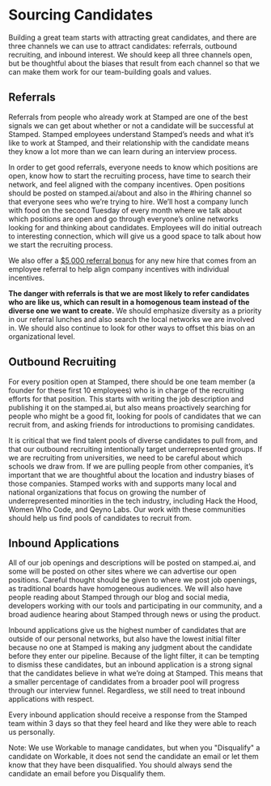 # Sourcing Candidates

Building a great team starts with attracting great candidates, and there are three channels we can use to attract candidates: referrals, outbound recruiting, and inbound interest.  We should keep all three channels open, but be thoughtful about the biases that result from each channel so that we can make them work for our team-building goals and values.

## Referrals

Referrals from people who already work at Stamped are one of the best signals we can get about whether or not a candidate will be successful at Stamped. Stamped employees understand Stamped’s needs and what it’s like to work at Stamped, and their relationship with the candidate means they know a lot more than we can learn during an interview process.

In order to get good referrals, everyone needs to know which positions are open, know how to start the recruiting process, have time to search their network, and feel aligned with the company incentives. Open positions should be posted on stamped.ai/about and also in the #hiring channel so that everyone sees who we’re trying to hire. We’ll host a company lunch with food on the second Tuesday of every month where we talk about which positions are open and go through everyone’s online networks looking for and thinking about candidates. Employees will do initial outreach to interesting connection, which will give us a good space to talk about how we start the recruiting process.

We also offer a [$5,000 referral bonus](https://github.com/stampedai/handbook/blob/master/Benefits%20and%20Perks/Referral%20Bonuses.md) for any new hire that comes from an employee referral to help align company incentives with individual incentives.

**The danger with referrals is that we are most likely to refer candidates who are like us, which can result in a homogenous team instead of the diverse one we want to create.** We should emphasize diversity as a priority in our referral lunches and also search the local networks we are involved in. We should also continue to look for other ways to offset this bias on an organizational level.

## Outbound Recruiting

For every position open at Stamped, there should be one team member (a founder for these first 10 employees) who is in charge of the recruiting efforts for that position. This starts with writing the job description and publishing it on the stamped.ai, but also means proactively searching for people who might be a good fit, looking for pools of candidates that we can recruit from, and asking friends for introductions to promising candidates.

It is critical that we find talent pools of diverse candidates to pull from, and that our outbound recruiting intentionally target underrepresented groups. If we are recruiting from universities, we need to be careful about which schools we draw from. If we are pulling people from other companies, it’s important that we are thoughtful about the location and industry biases of those companies. Stamped works with and supports many local and national organizations that focus on growing the number of underrepresented minorities in the tech industry, including Hack the Hood, Women Who Code, and Qeyno Labs. Our work with these communities should help us find pools of candidates to recruit from.

## Inbound Applications

All of our job openings and descriptions will be posted on stamped.ai, and some will be posted on other sites where we can advertise our open positions. Careful thought should be given to where we post job openings, as traditional boards have homogeneous audiences. We will also have people reading about Stamped through our blog and social media, developers working with our tools and participating in our community, and a broad audience hearing about Stamped through news or using the product.

Inbound applications give us the highest number of candidates that are outside of our personal networks, but also have the lowest initial filter because no one at Stamped is making any judgment about the candidate before they enter our pipeline. Because of the light filter, it can be tempting to dismiss these candidates, but an inbound application is a strong signal that the candidates believe in what we’re doing at Stamped. This means that a smaller percentage of candidates from a broader pool will progress through our interview funnel. Regardless, we still need to treat inbound applications with respect. 

Every inbound application should receive a response from the Stamped team within 3 days so that they feel heard and like they were able to reach us personally.

Note: We use Workable to manage candidates, but when you "Disqualify" a candidate on Workable, it does not send the candidate an email or let them know that they have been disqualified. You should always send the candidate an email before you Disqualify them.
